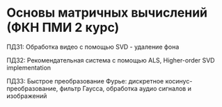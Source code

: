 # Основы матричных вычислений (ФКН ПМИ 2 курс)
ПДЗ1: Обработка видео с помощью SVD - удаление фона

ПДЗ2: Рекомендательная система с помощью ALS, Higher-order SVD implementation

ПДЗ3: Быстрое преобразование Фурье: дискретное косинус-преобразование, фильтр Гаусса, обработка аудио сигналов и изображений
